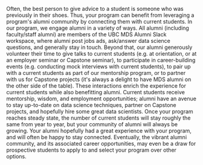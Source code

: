 Often, the best person to give advice to a student is someone who was previously in their shoes. Thus, your program can benefit from leveraging a program's alumni community by connecting them with current students. In our program, we engage alumni in a variety of ways. All alumni (including faculty/staff alumni) are members of the UBC MDS Alumni Slack workspace, where alumni post jobs ads, ask/answer data science questions, and generally stay in touch. Beyond that, our alumni generously volunteer their time to give talks to current students (e.g. at orientation, or at an employer seminar or Capstone seminar), to participate in career-building events (e.g. conducting mock interviews with current students), to pair up with a current students as part of our mentorship program, or to partner with us for Capstone projects (it's always a delight to have MDS alumni on the other side of the table). These interactions enrich the experience for current students while also benefitting alumni. Current students receive mentorship, wisdom, and employment opportunities; alumni have an avenue to stay up-to-date on data science techniques, partner on Capstone projects, and hopefully hire some great data scientists. Once your program reaches steady state, the number of current students will stay roughly the same from year to year, but your community of alumni will always be growing. Your alumni hopefully had a great experience with your program, and will often be happy to stay connected. Eventually, the vibrant alumni community, and its associated career opportunities, may even be a draw for prospective students to apply to and select your program over other options.
